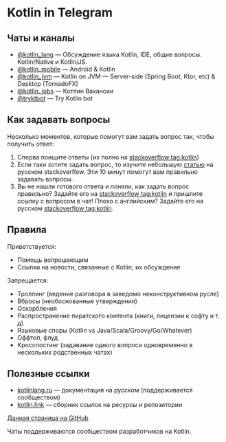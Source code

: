 # Kotlin in Telegram

## Чаты и каналы

* [@kotlin_lang](https://t.me/kotlin_lang) — Обсуждение языка Kotlin, IDE, общие вопросы. Kotlin/Native и Kotlin/JS. 
* [@kotlin_mobile](https://t.me/kotlin_mobile) — Android & Kotlin
* [@kotlin_jvm](https://t.me/kotlin_jvm) — Kotlin on JVM — Server-side (Spring Boot, Ktor, etc) & Desktop (TornadoFX)
* [@kotlin_jobs](https://t.me/kotlin_jobs) — Котлин Вакансии
* [@tryktbot](https://t.me/tryktbot) — Try Kotlin bot

## Как задавать вопросы

Несколько моментов, которые помогут вам задать вопрос так, чтобы получить ответ:

1. Сперва поищите ответы (их полно на [stackoverflow tag:kotlin](https://stackoverflow.com/questions/tagged/kotlin))
1. Если таки хотите задать вопрос, то изучите небольшую [статью](https://ru.stackoverflow.com/help/how-to-ask) на русском stackoverflow. Эти 10 минут помогут вам правильно задавать вопросы.
1. Вы не нашли готового ответа и поняли, как задать вопрос правильно? Задайте его на [stackoverflow tag:kotlin](https://stackoverflow.com/questions/tagged/kotlin) и пришлите ссылку с вопросом в чат! Плохо с английским? Задайте его на русском [stackoverflow tag:kotlin](https://ru.stackoverflow.com/questions/tagged/kotlin).

## Правила

Приветствуется:
* Помощь вопрошающим
* Ссылки на новости, связанные с Kotlin; их обсуждение

Запрещается: 
* Троллинг (ведение разговора в заведомо неконструктивном русле)
* Вбросы (необоснованные утверждения)
* Оскорбления
* Распространение пиратского контента (книги, лицензии к софту и т. д)
* Языковые споры (Kotlin vs Java/Scala/Groovy/Go/Whatever)
* Оффтоп, флуд
* Кросспостинг (задавание одного вопроса одновременно в нескольких родственных чатах)

## Полезные ссылки

* [kotlinlang.ru](http://kotlinlang.ru/) — документация на русском (поддерживается сообществом) 
* [kotlin.link](https://kotlin.link/) — сборник ссылок на ресурсы и репозитории

[Данная страница на GitHub](https://github.com/KotlinBy/kotlin-telegram/blob/master/docs/index.md)

Чаты поддерживаются сообществом разработчиков на Kotlin.
